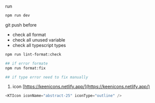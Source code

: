 run 
```bash
npm run dev
```

git push before 
- check all format 
- check all unused variable 
- check all typescript types

```bash 
npm run lint-format:check

## if error formate
npm run format:fix

## if type error need to fix manually
```

1. icon 
[https://keenicons.netlify.app/](https://keenicons.netlify.app/)

```js
<KTIcon iconName="abstract-25" iconType="outline" />
```

